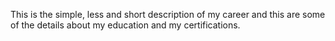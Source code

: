 This is the simple, less and short description of my career and this are some of the details about my education and my certifications.
